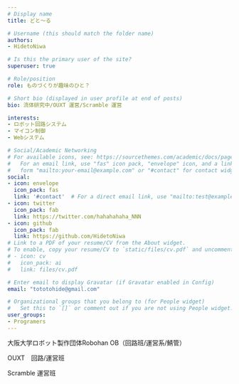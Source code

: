 ```yaml
---
# Display name
title: どと～る

# Username (this should match the folder name)
authors:
- HidetoNiwa

# Is this the primary user of the site?
superuser: true

# Role/position
role: ものづくりが趣味のひと？

# Short bio (displayed in user profile at end of posts)
bio: 流体研究中/OUXT 運営/Scramble 運営

interests:
- ロボット回路システム
- マイコン制御
- Webシステム

# Social/Academic Networking
# For available icons, see: https://sourcethemes.com/academic/docs/page-builder/#icons
#   For an email link, use "fas" icon pack, "envelope" icon, and a link in the
#   form "mailto:your-email@example.com" or "#contact" for contact widget.
social:
- icon: envelope
  icon_pack: fas
  link: '#contact'  # For a direct email link, use "mailto:test@example.org".
- icon: twitter
  icon_pack: fab
  link: https://twitter.com/hahahahaha_NNN
- icon: github
  icon_pack: fab
  link: https://github.com/HidetoNiwa
# Link to a PDF of your resume/CV from the About widget.
# To enable, copy your resume/CV to `static/files/cv.pdf` and uncomment the lines below.
# - icon: cv
#   icon_pack: ai
#   link: files/cv.pdf

# Enter email to display Gravatar (if Gravatar enabled in Config)
email: "tototohide@gmail.com"

# Organizational groups that you belong to (for People widget)
#   Set this to `[]` or comment out if you are not using People widget.
user_groups:
- Programers
---
```


大阪大学ロボット製作団体Robohan OB（回路班/運営系/鯖管）

OUXT　回路/運営班

Scramble 運営班
